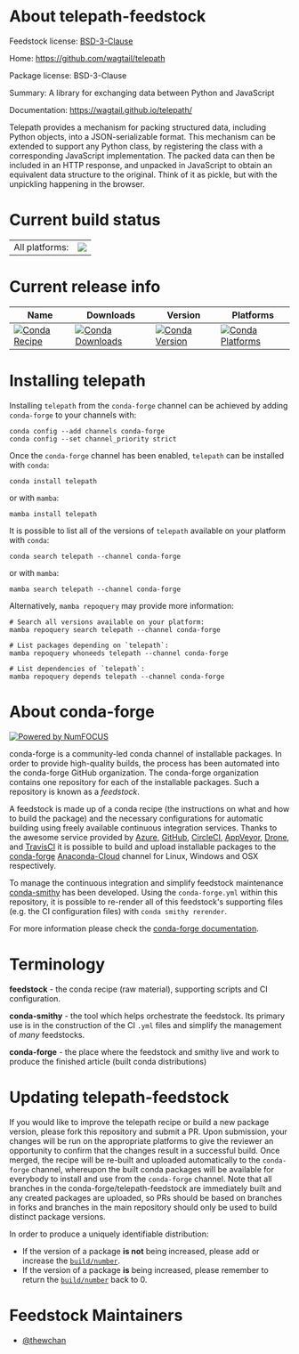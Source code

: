 About telepath-feedstock
========================

Feedstock license: [BSD-3-Clause](https://github.com/conda-forge/telepath-feedstock/blob/main/LICENSE.txt)

Home: https://github.com/wagtail/telepath

Package license: BSD-3-Clause

Summary: A library for exchanging data between Python and JavaScript

Documentation: https://wagtail.github.io/telepath/

Telepath provides a mechanism for packing structured data, including Python
objects, into a JSON-serializable format. This mechanism can be extended to
support any Python class, by registering the class with a corresponding
JavaScript implementation. The packed data can then be included in an HTTP
response, and unpacked in JavaScript to obtain an equivalent data structure
to the original. Think of it as pickle, but with the unpickling happening in
the browser.


Current build status
====================


<table><tr><td>All platforms:</td>
    <td>
      <a href="https://dev.azure.com/conda-forge/feedstock-builds/_build/latest?definitionId=12928&branchName=main">
        <img src="https://dev.azure.com/conda-forge/feedstock-builds/_apis/build/status/telepath-feedstock?branchName=main">
      </a>
    </td>
  </tr>
</table>

Current release info
====================

| Name | Downloads | Version | Platforms |
| --- | --- | --- | --- |
| [![Conda Recipe](https://img.shields.io/badge/recipe-telepath-green.svg)](https://anaconda.org/conda-forge/telepath) | [![Conda Downloads](https://img.shields.io/conda/dn/conda-forge/telepath.svg)](https://anaconda.org/conda-forge/telepath) | [![Conda Version](https://img.shields.io/conda/vn/conda-forge/telepath.svg)](https://anaconda.org/conda-forge/telepath) | [![Conda Platforms](https://img.shields.io/conda/pn/conda-forge/telepath.svg)](https://anaconda.org/conda-forge/telepath) |

Installing telepath
===================

Installing `telepath` from the `conda-forge` channel can be achieved by adding `conda-forge` to your channels with:

```
conda config --add channels conda-forge
conda config --set channel_priority strict
```

Once the `conda-forge` channel has been enabled, `telepath` can be installed with `conda`:

```
conda install telepath
```

or with `mamba`:

```
mamba install telepath
```

It is possible to list all of the versions of `telepath` available on your platform with `conda`:

```
conda search telepath --channel conda-forge
```

or with `mamba`:

```
mamba search telepath --channel conda-forge
```

Alternatively, `mamba repoquery` may provide more information:

```
# Search all versions available on your platform:
mamba repoquery search telepath --channel conda-forge

# List packages depending on `telepath`:
mamba repoquery whoneeds telepath --channel conda-forge

# List dependencies of `telepath`:
mamba repoquery depends telepath --channel conda-forge
```


About conda-forge
=================

[![Powered by
NumFOCUS](https://img.shields.io/badge/powered%20by-NumFOCUS-orange.svg?style=flat&colorA=E1523D&colorB=007D8A)](https://numfocus.org)

conda-forge is a community-led conda channel of installable packages.
In order to provide high-quality builds, the process has been automated into the
conda-forge GitHub organization. The conda-forge organization contains one repository
for each of the installable packages. Such a repository is known as a *feedstock*.

A feedstock is made up of a conda recipe (the instructions on what and how to build
the package) and the necessary configurations for automatic building using freely
available continuous integration services. Thanks to the awesome service provided by
[Azure](https://azure.microsoft.com/en-us/services/devops/), [GitHub](https://github.com/),
[CircleCI](https://circleci.com/), [AppVeyor](https://www.appveyor.com/),
[Drone](https://cloud.drone.io/welcome), and [TravisCI](https://travis-ci.com/)
it is possible to build and upload installable packages to the
[conda-forge](https://anaconda.org/conda-forge) [Anaconda-Cloud](https://anaconda.org/)
channel for Linux, Windows and OSX respectively.

To manage the continuous integration and simplify feedstock maintenance
[conda-smithy](https://github.com/conda-forge/conda-smithy) has been developed.
Using the ``conda-forge.yml`` within this repository, it is possible to re-render all of
this feedstock's supporting files (e.g. the CI configuration files) with ``conda smithy rerender``.

For more information please check the [conda-forge documentation](https://conda-forge.org/docs/).

Terminology
===========

**feedstock** - the conda recipe (raw material), supporting scripts and CI configuration.

**conda-smithy** - the tool which helps orchestrate the feedstock.
                   Its primary use is in the construction of the CI ``.yml`` files
                   and simplify the management of *many* feedstocks.

**conda-forge** - the place where the feedstock and smithy live and work to
                  produce the finished article (built conda distributions)


Updating telepath-feedstock
===========================

If you would like to improve the telepath recipe or build a new
package version, please fork this repository and submit a PR. Upon submission,
your changes will be run on the appropriate platforms to give the reviewer an
opportunity to confirm that the changes result in a successful build. Once
merged, the recipe will be re-built and uploaded automatically to the
`conda-forge` channel, whereupon the built conda packages will be available for
everybody to install and use from the `conda-forge` channel.
Note that all branches in the conda-forge/telepath-feedstock are
immediately built and any created packages are uploaded, so PRs should be based
on branches in forks and branches in the main repository should only be used to
build distinct package versions.

In order to produce a uniquely identifiable distribution:
 * If the version of a package **is not** being increased, please add or increase
   the [``build/number``](https://docs.conda.io/projects/conda-build/en/latest/resources/define-metadata.html#build-number-and-string).
 * If the version of a package **is** being increased, please remember to return
   the [``build/number``](https://docs.conda.io/projects/conda-build/en/latest/resources/define-metadata.html#build-number-and-string)
   back to 0.

Feedstock Maintainers
=====================

* [@thewchan](https://github.com/thewchan/)


